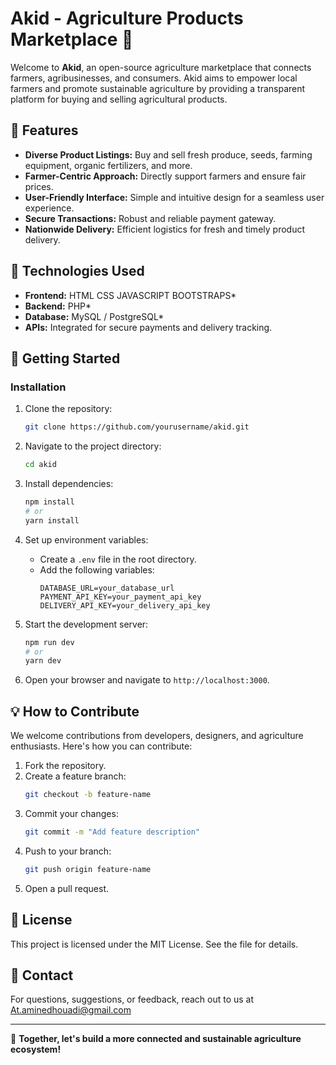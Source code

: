 # Akid - Agriculture Products Marketplace 🌱

Welcome to **Akid**, an open-source agriculture marketplace that connects farmers, agribusinesses, and consumers. Akid aims to empower local farmers and promote sustainable agriculture by providing a transparent platform for buying and selling agricultural products.

## 🚜 Features
- **Diverse Product Listings:** Buy and sell fresh produce, seeds, farming equipment, organic fertilizers, and more.
- **Farmer-Centric Approach:** Directly support farmers and ensure fair prices.
- **User-Friendly Interface:** Simple and intuitive design for a seamless user experience.
- **Secure Transactions:** Robust and reliable payment gateway.
- **Nationwide Delivery:** Efficient logistics for fresh and timely product delivery.

## 🔧 Technologies Used
- **Frontend:** HTML CSS JAVASCRIPT BOOTSTRAPS*
- **Backend:** PHP*
- **Database:**  MySQL / PostgreSQL*
- **APIs:** Integrated for secure payments and delivery tracking.

## 🚀 Getting Started

### Installation
1. Clone the repository:
   ```bash
   git clone https://github.com/yourusername/akid.git
   ```

2. Navigate to the project directory:
   ```bash
   cd akid
   ```

3. Install dependencies:
   ```bash
   npm install
   # or
   yarn install
   ```

4. Set up environment variables:
   - Create a `.env` file in the root directory.
   - Add the following variables:
     ```env
     DATABASE_URL=your_database_url
     PAYMENT_API_KEY=your_payment_api_key
     DELIVERY_API_KEY=your_delivery_api_key
     ```

5. Start the development server:
   ```bash
   npm run dev
   # or
   yarn dev
   ```

6. Open your browser and navigate to `http://localhost:3000`.

## 💡 How to Contribute
We welcome contributions from developers, designers, and agriculture enthusiasts. Here's how you can contribute:

1. Fork the repository.
2. Create a feature branch:
   ```bash
   git checkout -b feature-name
   ```
3. Commit your changes:
   ```bash
   git commit -m "Add feature description"
   ```
4. Push to your branch:
   ```bash
   git push origin feature-name
   ```
5. Open a pull request.

## 📄 License
This project is licensed under the MIT License. See the file for details.

## 📩 Contact
For questions, suggestions, or feedback, reach out to us at At.aminedhouadi@gmail.com

---

🌾 **Together, let's build a more connected and sustainable agriculture ecosystem!**
